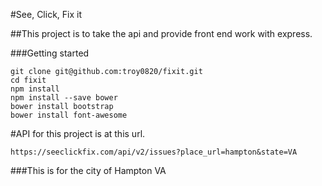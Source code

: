 #See, Click, Fix it

##This project is to take the api and provide front end work with express.

###Getting started
```
git clone git@github.com:troy0820/fixit.git
cd fixit
npm install
npm install --save bower
bower install bootstrap
bower install font-awesome
```

#API for this project is at this url.
```
https://seeclickfix.com/api/v2/issues?place_url=hampton&state=VA
```

###This is for the city of Hampton VA 
